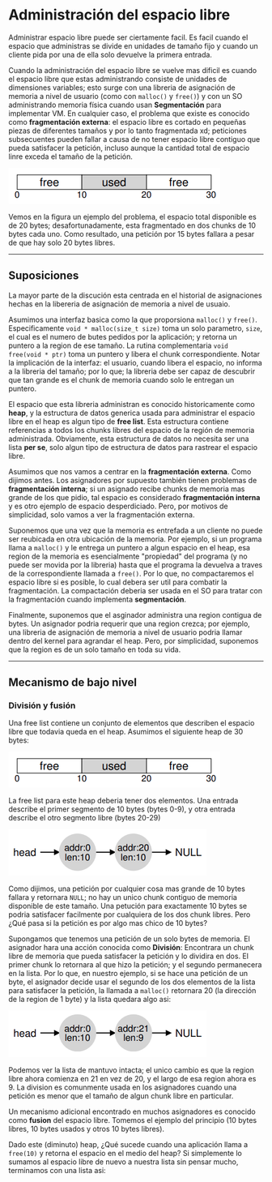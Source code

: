 # Administración del espacio libre

Administrar espacio libre puede ser ciertamente facil. Es facil cuando el espacio que administras se divide en unidades de tamaño fijo y cuando un cliente pida por una de ella solo devuelve la primera entrada.

Cuando la administración del espacio libre se vuelve mas dificil es cuando el espacio libre que estas administrando consiste de unidades de dimensiones variables; esto surge con una libreria de asignación de memoria a nivel de usuario (como con `malloc()` y `free()`) y con un SO administrando memoria física cuando usan **Segmentación** para implementar VM. En cualquier caso, el problema que existe es conocido como **fragmentación externa**: el espacio libre es cortado en pequeñas piezas de diferentes tamaños y por lo tanto fragmentada xd; peticiones subsecuentes pueden fallar a causa de no tener espacio libre contiguo que pueda satisfacer la petición, incluso aunque la cantidad total de espacio linre exceda el tamaño de la petición.

![Example](../imagenes/idk.png)

Vemos en la figura un ejemplo del problema, el espacio total disponible es de 20 bytes; desafortunadamente, esta fragmentado en dos chunks de 10 bytes cada uno. Como resultado, una petición por 15 bytes fallara a pesar de que hay solo 20 bytes libres.

---

## Suposiciones

La mayor parte de la discución esta centrada en el historial de asignaciones hechas en la libereria de asignación de memoria a nivel de usuaio.

Asumimos una interfaz basica como la que proporsiona `malloc()` y `free()`. Especificamente `void * malloc(size_t size)` toma un solo parametro, `size`, el cual es el numero de butes pedidos por la aplicación; y retorna un puntero a la region de ese tamaño. La rutina complementaria `void free(void * ptr)` toma un puntero y libera el chunk correspondiente. Notar la implicación de la interfaz: el usuario, cuando libera el espacio, no informa a la libreria del tamaño; por lo que; la libreria debe ser capaz de descubrir que tan grande es el chunk de memoria cuando solo le entregan un puntero.

El espacio que esta libreria administran es conocido historicamente como **heap**, y la estructura de datos generica usada para administrar el espacio libre en el heap es algun tipo de **free list**. Esta estructura contiene referencias a todos los chunks libres del espacio de la región de memoria administrada. Obviamente, esta estructura de datos no necesita ser una lista **per se**, solo algun tipo de estructura de datos para rastrear el espacio libre.

Asumimos que nos vamos a centrar en la **fragmentación externa**. Como dijimos antes. Los asignadores por supuesto también tienen problemas de **fragmentación interna**; si un asignado recibe chunks de memoria mas grande de los que pidio, tal espacio es considerado **fragmentación interna** y es otro ejemplo de espacio desperdiciado. Pero, por motivos de simplicidad, solo vamos a ver la fragmentación externa.

Suponemos que una vez que la memoria es entrefada a un cliente no puede ser reubicada en otra ubicación de la memoria. Por ejemplo, si un programa llama a `malloc()` y le entrega un puntero a algun espacio en el heap, esa region de la memoria es esencialmente "propiedad" del programa (y no puede ser movida por la libreria) hasta que el programa la devuelva a traves de la correspondiente llamada a `free()`. Por lo que, no compactaremos el espacio libre si es posible, lo cual debera ser util para combatir la fragmentación. La compactación deberia ser usada en el SO para tratar con la fragmentación cuando implementa **segmentación**.

Finalmente, suponemos que el asginador administra una region contigua de bytes. Un asignador podria requerir que una region crezca; por ejemplo, una libreria de asignación de memoria a nivel de usuario podria llamar dentro del kernel para agrandar el heap. Pero, por simplicidad, suponemos que la region es de un solo tamaño en toda su vida.

---

## Mecanismo de bajo nivel

### División y fusión

Una free list contiene un conjunto de elementos que describen el espacio libre que todavia queda en el heap. Asumimos el siguiente heap de 30 bytes:

![Example](../imagenes/idk.png)

La free list para este heap deberia tener dos elementos. Una entrada describe el primer segmento de 10 bytes (bytes 0-9), y otra entrada describe el otro segmento libre (bytes 20-29)

![Example](../imagenes/example1.png)

Como dijimos, una petición por cualquier cosa mas grande de 10 bytes fallara y retornara `NULL`; no hay un unico chunk contiguo de memoria disponible de este tamaño. Una petución para exactamente 10 bytes se podria satisfacer facilmente por cualquiera de los dos chunk libres. Pero ¿Qué pasa si la petición es por algo mas chico de 10 bytes?

Supongamos que tenemos una petición de un solo bytes de memoria. El asignador hara una acción conocida como **División**: Encontrara un chunk libre de memoria que pueda satisfacer la petición y lo dividira en dos. El primer chunk lo retornara al que hizo la petición; y el segundo permanecera en la lista. Por lo que, en nuestro ejemplo, si se hace una petición de un byte, el asignador decide usar el segundo de los dos elementos de la lista para satisfacer la petición, la llamada a `malloc()` retornara 20 (la dirección de la region de 1 byte) y la lista quedara algo asi:

![Example](../imagenes/example2.png)

Podemos ver la lista de mantuvo intacta; el unico cambio es que la region libre ahora comienza en 21 en vez de 20, y el largo de esa region ahora es 9. La division es comunmente usada en los asignadores cuando una petición es menor que el tamaño de algun chunk libre en particular.

Un mecanismo adicional encontrado en muchos asignadores es conocido como **fusion** del espacio libre. Tomemos el ejemplo del principio (10 bytes libres, 10 bytes usados y otros 10 bytes libres).

Dado este (diminuto) heap, ¿Qué sucede cuando una aplicación llama a `free(10)` y retorna el espacio en el medio del heap? Si simplemente lo sumamos al espacio libre de nuevo a nuestra lista sin pensar mucho, terminamos con una lista asi:

